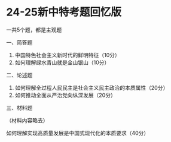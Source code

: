 # 24-25新中特考题回忆版

一共5个题，都是主观题

一、简答题

1. 中国特色社会主义新时代的鲜明特征（10分）
2. 如何理解绿水青山就是金山银山（10分）

二、论述题

1. 如何理解全过程人民民主是社会主义民主政治的本质属性（20分）
2. 如何推动全面从严治党向纵深发展（20分）

三、材料题

（材料内容略去）

如何理解实现高质量发展是中国式现代化的本质要求（40分）
